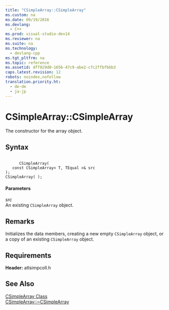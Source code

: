 ```yaml
---
title: "CSimpleArray::CSimpleArray"
ms.custom: na
ms.date: 09/19/2016
ms.devlang: 
  - C++
ms.prod: visual-studio-dev14
ms.reviewer: na
ms.suite: na
ms.technology: 
  - devlang-cpp
ms.tgt_pltfrm: na
ms.topic: reference
ms.assetid: dff029d0-1656-47c9-abe2-cfc2ffbfbbb3
caps.latest.revision: 12
robots: noindex,nofollow
translation.priority.ht: 
  - de-de
  - ja-jp
---
```

# CSimpleArray::CSimpleArray
The constructor for the array object.  
  
## Syntax  
  
```  
  
      CSimpleArray(  
   const CSimpleArray< T, TEqual >& src   
);  
CSimpleArray( );  
```  
  
#### Parameters  
 *src*  
 An existing `CSimpleArray` object.  
  
## Remarks  
 Initializes the data members, creating a new empty `CSimpleArray` object, or a copy of an existing `CSimpleArray` object.  
  
## Requirements  
 **Header:** atlsimpcoll.h  
  
## See Also  
 [CSimpleArray Class](../vs140/CSimpleArray-Class.md)   
 [CSimpleArray::~CSimpleArray](../vs140/CSimpleArray--~CSimpleArray.md)